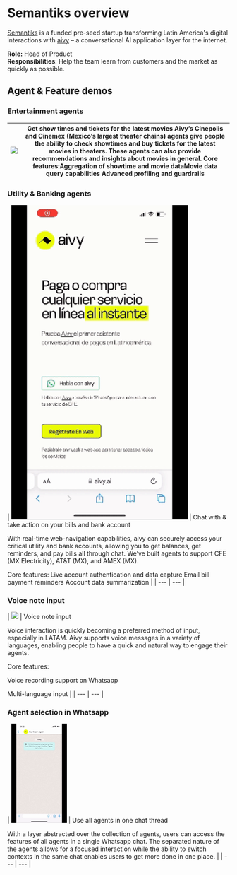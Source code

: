 # Semantiks overview
<a href="https://www.semantiks.com/">Semantiks</a> is a funded pre-seed startup transforming Latin America's digital interactions with 
<a href="https://www.aivy.ai/">aivy</a> – a conversational AI application layer for the internet.

<b>Role:</b> Head of Product </br>
<b>Responsibilities</b>: Help the team learn from customers and the market as quickly as possible.

## Agent & Feature demos
### Entertainment agents
| <img src="images/Cinepolis_vert.gif" width="300"> | Get show times and tickets for the latest movies Aivy’s Cinepolis and Cinemex (Mexico’s largest theater chains) agents give people the ability to check showtimes and buy tickets for the latest movies in theaters. These agents can also provide recommendations and insights about movies in general. Core features:Aggregation of showtime and movie dataMovie data query capabilities Advanced profiling and guardrails|
| --- | --- |

### Utility & Banking agents
| <img src="images/cfe_vert_short.gif" width="400px"> | Chat with & take action on your bills and bank account

With real-time web-navigation capabilities, aivy can securely access your critical utility and bank accounts, allowing you to get balances, get reminders, and pay bills all through chat. We’ve built agents to support CFE (MX Electricity), AT&T (MX), and AMEX (MX).

Core features:
Live account authentication and data capture
Email bill payment reminders
Account data summarization |
| --- | --- |

### Voice note input
| <img src="images/voicenote_vert.gif" width="25%"> | Voice note input

Voice interaction is quickly becoming a preferred method of input, especially in LATAM. Aivy supports voice messages in a variety of languages, enabling people to have a quick and natural way to engage their agents.

Core features:

Voice recording support on Whatsapp

Multi-language input |
| --- | --- |
### Agent selection in Whatsapp
| <img src="images/superagent_narrow.gif" width="25%"> | Use all agents in one chat thread

With a layer abstracted over the collection of agents, users can access the features of all agents in a single Whatsapp chat. The separated nature of the agents allows for a focused interaction while the ability to switch contexts in the same chat enables users to get more done in one place. |
| --- | --- |
